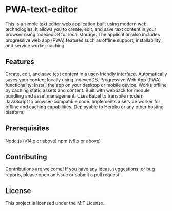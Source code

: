 # PWA-text-editor
This is a simple text editor web application built using modern web technologies. It allows you to create, edit, and save text content in your browser using IndexedDB for local storage. The application also includes progressive web app (PWA) features such as offline support, installability, and service worker caching.

## Features
Create, edit, and save text content in a user-friendly interface.
Automatically saves your content locally using IndexedDB.
Progressive Web App (PWA) functionality:
Install the app on your desktop or mobile device.
Works offline by caching static assets and content.
Built with webpack for module bundling and asset management.
Uses Babel to transpile modern JavaScript to browser-compatible code.
Implements a service worker for offline and caching capabilities.
Deployable to Heroku or any other hosting platform.
## Prerequisites
Node.js (v14.x or above)
npm (v6.x or above)


## Contributing
Contributions are welcome! If you have any ideas, suggestions, or bug reports, please open an issue or submit a pull request.

## License
This project is licensed under the MIT License.